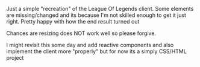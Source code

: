 Just a simple "recreation" of the League Of Legends client. Some elements are missing/changed and its because I'm not skilled enough to get it just right.
Pretty happy with how the end result turned out

Chances are resizing does NOT work well so please forgive.

I might revisit this some day and add reactive components and also implement the client more "properly" but for now its a simply CSS/HTML project